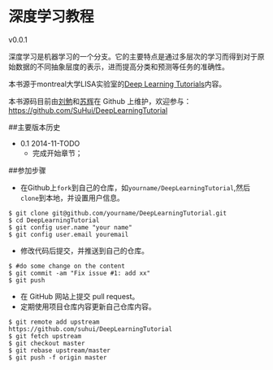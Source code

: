 # 深度学习教程
v0.0.1

深度学习是机器学习的一个分支。它的主要特点是通过多层次的学习而得到对于原始数据的不同抽象层度的表示，进而提高分类和预测等任务的准确性。

本书源于montreal大学LISA实验室的[Deep Learning Tutorials](http://deeplearning.net/tutorial/)内容。

本书源码目前由[刘勉]()和[苏辉](suhui.github.io)在 Github 上维护，欢迎参与： https://github.com/SuHui/DeepLearningTutorial

##主要版本历史
* 0.1 2014-11-TODO
    * 完成开始章节；

##参加步骤
* 在Github上`fork`到自己的仓库，如`yourname/DeepLearningTutorial`,然后`clone`到本地，并设置用户信息。
```
$ git clone git@github.com/yourname/DeepLearningTutorial.git
$ cd DeepLearningTutorial
$ git config user.name "your name"
$ git config user.email youremail
```
* 修改代码后提交，并推送到自己的仓库。
```
$ #do some change on the content
$ git commit -am "Fix issue #1: add xx"
$ git push
```
* 在 GitHub 网站上提交 pull request。
* 定期使用项目仓库内容更新自己仓库内容。
```
$ git remote add upstream https://github.com/suhui/DeepLearningTutorial
$ git fetch upstream
$ git checkout master
$ git rebase upstream/master
$ git push -f origin master
```
